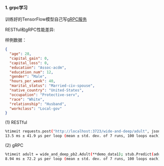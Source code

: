 #### 1. grpc学习

训练好的TensorFlow模型自己写[gRPC服务](https://github.com/Wanke15/DeepRecommender/tree/master/grpc_service)

RESTful和gRPC性能差异:

样例数据：
```json
{
  "age": 28,
  "capital_gain": 0,
  "capital_loss": 0,
  "education": "Assoc-acdm",
  "education_num": 12,
  "gender": "Male",
  "hours_per_week": 40,
  "marital_status": "Married-civ-spouse",
  "native_country": "United-States",
  "occupation": "Protective-serv",
  "race": "White",
  "relationship": "Husband",
  "workclass": "Local-gov"
}
```

(1) RESTful
```bash
%timeit requests.post("http://localhost:3723/wide-and-deep/adult", json=demo_data1).json()
13.5 ms ± 41.9 µs per loop (mean ± std. dev. of 7 runs, 100 loops each)
```
(2) gRPC
```bash
%timeit adult = wide_and_deep_pb2.Adult(**demo_data1); stub.Predict(adult)
8.94 ms ± 72.2 µs per loop (mean ± std. dev. of 7 runs, 100 loops each)
```
